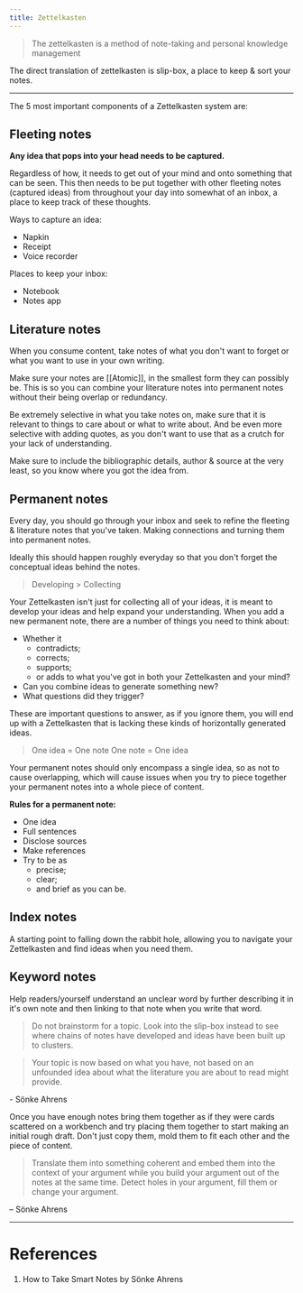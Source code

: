 ```yaml
---
title: Zettelkasten
---
```


> The zettelkasten is a method of note-taking and personal knowledge management

The direct translation of zettelkasten is slip-box, a place to keep & sort your notes.

---

The 5 most important components of a Zettelkasten system are:

## Fleeting notes

**Any idea that pops into your head needs to be captured.**

Regardless of how, it needs to get out of your mind and onto something that can be seen. This then needs to be put together with other fleeting notes (captured ideas) from throughout your day into somewhat of an inbox, a place to keep track of these thoughts.

Ways to capture an idea:

- Napkin
- Receipt
- Voice recorder

Places to keep your inbox:

- Notebook
- Notes app

## Literature notes

When you consume content, take notes of what you don't want to forget or what you want to use in your own writing.

Make sure your notes are [[Atomic]], in the smallest form they can possibly be. This is so you can combine your literature notes into permanent notes without their being overlap or redundancy.

Be extremely selective in what you take notes on, make sure that it is relevant to things to care about or what to write about. And be even more selective with adding quotes, as you don't want to use that as a crutch for your lack of understanding.

Make sure to include the bibliographic details, author & source at the very least, so you know where you got the idea from.

## Permanent notes

Every day, you should go through your inbox and seek to refine the fleeting & literature notes that you've taken. Making connections and turning them into permanent notes.

Ideally this should happen roughly everyday so that you don't forget the conceptual ideas behind the notes.

> Developing > Collecting

Your Zettelkasten isn't just for collecting all of your ideas, it is meant to develop your ideas and help expand your understanding. When you add a new permanent note, there are a number of things you need to think about:

- Whether it
  - contradicts;
  - corrects;
  - supports;
  - or adds to what you've got in both your Zettelkasten and your mind?
- Can you combine ideas to generate something new?
- What questions did they trigger?

These are important questions to answer, as if you ignore them, you will end up with a Zettelkasten that is lacking these kinds of horizontally generated ideas.

> One idea = One note
> One note = One idea

Your permanent notes should only encompass a single idea, so as not to cause overlapping, which will cause issues when you try to piece together your permanent notes into a whole piece of content.

**Rules for a permanent note:**

- One idea
- Full sentences
- Disclose sources
- Make references
- Try to be as
  - precise;
  - clear;
  - and brief as you can be.

## Index notes

A starting point to falling down the rabbit hole, allowing you to navigate your Zettelkasten and find ideas when you need them.

## Keyword notes

Help readers/yourself understand an unclear word by further describing it in it's own note and then linking to that note when you write that word.

> Do not brainstorm for a topic. Look into the slip-box instead to see where chains of notes have developed and ideas have been built up to clusters.

> Your topic is now based on what you have, not based on an unfounded idea about what the literature you are about to read might provide.

\- Sönke Ahrens

Once you have enough notes bring them together as if they were cards scattered on a workbench and try placing them together to start making an initial rough draft.
Don't just copy them, mold them to fit each other and the piece of content.

> Translate them into something coherent and embed them into the context of your argument while you build your argument out of the notes at the same time. Detect holes in your argument, fill them or change your argument.

– Sönke Ahrens

---

# References

1. How to Take Smart Notes by Sönke Ahrens
